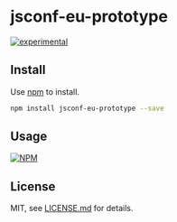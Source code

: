 # jsconf-eu-prototype

[![experimental](http://badges.github.io/stability-badges/dist/experimental.svg)](http://github.com/badges/stability-badges)



## Install

Use [npm](https://npmjs.com/) to install.

```sh
npm install jsconf-eu-prototype --save
```

## Usage

[![NPM](https://nodei.co/npm/jsconf-eu-prototype.png)](https://www.npmjs.com/package/jsconf-eu-prototype)

## License

MIT, see [LICENSE.md](http://github.com/mattdesl/jsconf-eu-prototype/blob/master/LICENSE.md) for details.
